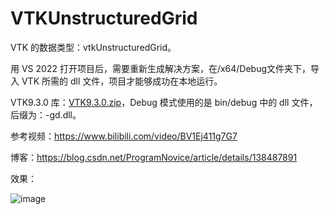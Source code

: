 # VTKUnstructuredGrid

VTK 的数据类型：vtkUnstructuredGrid。

用 VS 2022 打开项目后，需要重新生成解决方案，在/x64/Debug文件夹下，导入 VTK 所需的 dll 文件，项目才能够成功在本地运行。

VTK9.3.0 库：[VTK9.3.0.zip](https://download.csdn.net/download/ProgramNovice/89275169)，Debug 模式使用的是 bin/debug 中的 dll 文件，后缀为：-gd.dll。

参考视频：https://www.bilibili.com/video/BV1Ej411g7G7

博客：https://blog.csdn.net/ProgramNovice/article/details/138487891

效果：

![image](https://github.com/UestcXiye/VTKUnstructuredGrid/assets/58623498/2965f18b-9a1f-442f-aa16-26a34744db25)
